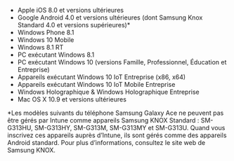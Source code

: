 
- Apple iOS 8.0 et versions ultérieures
- Google Android 4.0 et versions ultérieures (dont Samsung Knox Standard 4.0 et versions supérieures)*
- Windows Phone 8.1
- Windows 10 Mobile 
- Windows 8.1 RT
- PC exécutant Windows 8.1
- PC exécutant Windows 10 (versions Famille, Professionnel, Éducation et Entreprise)
- Appareils exécutant Windows 10 IoT Entreprise (x86, x64)
- Appareils exécutant Windows 10 IoT Mobile Entreprise
- Windows Holographique & Windows Holographique Entreprise
- Mac OS X 10.9 et versions ultérieures

*Les modèles suivants du téléphone Samsung Galaxy Ace ne peuvent pas être gérés par Intune comme appareils Samsung KNOX Standard : SM-G313HU, SM-G313HY, SM-G313M, SM-G313MY et SM-G313U. Quand vous inscrivez ces appareils auprès d’Intune, ils sont gérés comme des appareils Android standard. Pour plus d’informations, consultez le site web de Samsung KNOX.


<!--HONumber=Dec16_HO3-->


